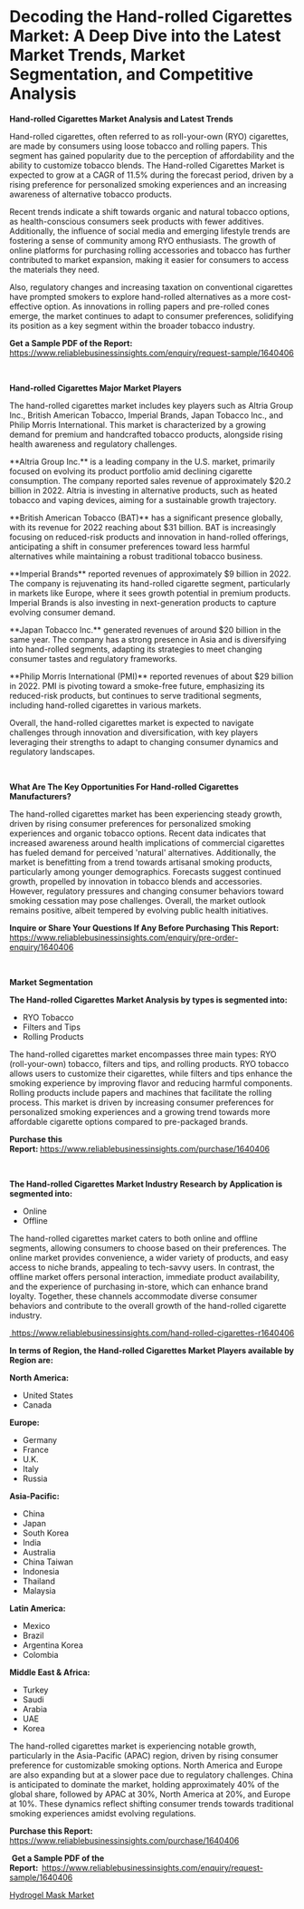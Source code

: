 <p><h1>Decoding the Hand-rolled Cigarettes Market: A Deep Dive into the Latest Market Trends, Market Segmentation, and Competitive Analysis</h1></p><p><strong>Hand-rolled Cigarettes Market Analysis and Latest Trends</strong></p>
<p><p>Hand-rolled cigarettes, often referred to as roll-your-own (RYO) cigarettes, are made by consumers using loose tobacco and rolling papers. This segment has gained popularity due to the perception of affordability and the ability to customize tobacco blends. The Hand-rolled Cigarettes Market is expected to grow at a CAGR of 11.5% during the forecast period, driven by a rising preference for personalized smoking experiences and an increasing awareness of alternative tobacco products.</p><p>Recent trends indicate a shift towards organic and natural tobacco options, as health-conscious consumers seek products with fewer additives. Additionally, the influence of social media and emerging lifestyle trends are fostering a sense of community among RYO enthusiasts. The growth of online platforms for purchasing rolling accessories and tobacco has further contributed to market expansion, making it easier for consumers to access the materials they need.</p><p>Also, regulatory changes and increasing taxation on conventional cigarettes have prompted smokers to explore hand-rolled alternatives as a more cost-effective option. As innovations in rolling papers and pre-rolled cones emerge, the market continues to adapt to consumer preferences, solidifying its position as a key segment within the broader tobacco industry.</p></p>
<p><strong>Get a Sample PDF of the Report:&nbsp;</strong> <a href="https://www.reliablebusinessinsights.com/enquiry/request-sample/1640406?utm_campaign=3100&utm_medium=2&utm_source=Github&utm_content=ia&utm_term=05042025&utm_id=hand-rolled-cigarettes">https://www.reliablebusinessinsights.com/enquiry/request-sample/1640406</a></p>
<p>&nbsp;</p>
<p><strong>Hand-rolled Cigarettes Major Market Players</strong></p>
<p><p>The hand-rolled cigarettes market includes key players such as Altria Group Inc., British American Tobacco, Imperial Brands, Japan Tobacco Inc., and Philip Morris International. This market is characterized by a growing demand for premium and handcrafted tobacco products, alongside rising health awareness and regulatory challenges.</p><p>**Altria Group Inc.** is a leading company in the U.S. market, primarily focused on evolving its product portfolio amid declining cigarette consumption. The company reported sales revenue of approximately $20.2 billion in 2022. Altria is investing in alternative products, such as heated tobacco and vaping devices, aiming for a sustainable growth trajectory.</p><p>**British American Tobacco (BAT)** has a significant presence globally, with its revenue for 2022 reaching about $31 billion. BAT is increasingly focusing on reduced-risk products and innovation in hand-rolled offerings, anticipating a shift in consumer preferences toward less harmful alternatives while maintaining a robust traditional tobacco business.</p><p>**Imperial Brands** reported revenues of approximately $9 billion in 2022. The company is rejuvenating its hand-rolled cigarette segment, particularly in markets like Europe, where it sees growth potential in premium products. Imperial Brands is also investing in next-generation products to capture evolving consumer demand.</p><p>**Japan Tobacco Inc.** generated revenues of around $20 billion in the same year. The company has a strong presence in Asia and is diversifying into hand-rolled segments, adapting its strategies to meet changing consumer tastes and regulatory frameworks.</p><p>**Philip Morris International (PMI)** reported revenues of about $29 billion in 2022. PMI is pivoting toward a smoke-free future, emphasizing its reduced-risk products, but continues to serve traditional segments, including hand-rolled cigarettes in various markets.</p><p>Overall, the hand-rolled cigarettes market is expected to navigate challenges through innovation and diversification, with key players leveraging their strengths to adapt to changing consumer dynamics and regulatory landscapes.</p></p>
<p>&nbsp;</p>
<p><strong>What Are The Key Opportunities For Hand-rolled Cigarettes Manufacturers?</strong></p>
<p><p>The hand-rolled cigarettes market has been experiencing steady growth, driven by rising consumer preferences for personalized smoking experiences and organic tobacco options. Recent data indicates that increased awareness around health implications of commercial cigarettes has fueled demand for perceived 'natural' alternatives. Additionally, the market is benefitting from a trend towards artisanal smoking products, particularly among younger demographics. Forecasts suggest continued growth, propelled by innovation in tobacco blends and accessories. However, regulatory pressures and changing consumer behaviors toward smoking cessation may pose challenges. Overall, the market outlook remains positive, albeit tempered by evolving public health initiatives.</p></p>
<p><strong>Inquire or Share Your Questions If Any Before Purchasing This Report:</strong> <a href="https://www.reliablebusinessinsights.com/enquiry/pre-order-enquiry/1640406?utm_campaign=3100&utm_medium=2&utm_source=Github&utm_content=ia&utm_term=05042025&utm_id=hand-rolled-cigarettes">https://www.reliablebusinessinsights.com/enquiry/pre-order-enquiry/1640406</a></p>
<p>&nbsp;</p>
<p><strong>Market Segmentation</strong></p>
<p><strong>The Hand-rolled Cigarettes Market Analysis by types is segmented into:</strong></p>
<p><ul><li>RYO Tobacco</li><li>Filters and Tips</li><li>Rolling Products</li></ul></p>
<p><p>The hand-rolled cigarettes market encompasses three main types: RYO (roll-your-own) tobacco, filters and tips, and rolling products. RYO tobacco allows users to customize their cigarettes, while filters and tips enhance the smoking experience by improving flavor and reducing harmful components. Rolling products include papers and machines that facilitate the rolling process. This market is driven by increasing consumer preferences for personalized smoking experiences and a growing trend towards more affordable cigarette options compared to pre-packaged brands.</p></p>
<p><strong>Purchase this Report:&nbsp;</strong><a href="https://www.reliablebusinessinsights.com/purchase/1640406?utm_campaign=3100&utm_medium=2&utm_source=Github&utm_content=ia&utm_term=05042025&utm_id=hand-rolled-cigarettes">https://www.reliablebusinessinsights.com/purchase/1640406</a></p>
<p>&nbsp;</p>
<p><strong>The Hand-rolled Cigarettes Market Industry Research by Application is segmented into:</strong></p>
<p><ul><li>Online</li><li>Offline</li></ul></p>
<p><p>The hand-rolled cigarettes market caters to both online and offline segments, allowing consumers to choose based on their preferences. The online market provides convenience, a wider variety of products, and easy access to niche brands, appealing to tech-savvy users. In contrast, the offline market offers personal interaction, immediate product availability, and the experience of purchasing in-store, which can enhance brand loyalty. Together, these channels accommodate diverse consumer behaviors and contribute to the overall growth of the hand-rolled cigarette industry.</p></p>
<p><a href="https://www.reliablebusinessinsights.com/hand-rolled-cigarettes-r1640406?utm_campaign=3100&utm_medium=2&utm_source=Github&utm_content=ia&utm_term=05042025&utm_id=hand-rolled-cigarettes">&nbsp;https://www.reliablebusinessinsights.com/hand-rolled-cigarettes-r1640406</a></p>
<p><strong>In terms of Region, the Hand-rolled Cigarettes Market Players available by Region are:</strong></p>
<p>
    <p> <strong> North America: </strong>
        <ul>
            <li>United States</li>
            <li>Canada</li>
        </ul>
        </p> 
    <p> <strong> Europe: </strong>
        <ul>
            <li>Germany</li>
            <li>France</li>
            <li>U.K.</li>
            <li>Italy</li>
            <li>Russia</li>
        </ul>
        </p> 
    <p> <strong> Asia-Pacific: </strong>
        <ul>
            <li>China</li>
            <li>Japan</li>
            <li>South Korea</li>
            <li>India</li>
            <li>Australia</li>
            <li>China Taiwan</li>
            <li>Indonesia</li>
            <li>Thailand</li>
            <li>Malaysia</li>
        </ul>
        </p> 
    <p> <strong> Latin America: </strong>
        <ul>
            <li>Mexico</li>
            <li>Brazil</li>
            <li>Argentina Korea</li>
            <li>Colombia</li>
        </ul>
        </p> 
    <p> <strong> Middle East & Africa: </strong>
        <ul>
            <li>Turkey</li>
            <li>Saudi</li>
            <li>Arabia</li>
            <li>UAE</li>
            <li>Korea</li>
        </ul>
    </p>
    </p>
<p><p>The hand-rolled cigarettes market is experiencing notable growth, particularly in the Asia-Pacific (APAC) region, driven by rising consumer preference for customizable smoking options. North America and Europe are also expanding but at a slower pace due to regulatory challenges. China is anticipated to dominate the market, holding approximately 40% of the global share, followed by APAC at 30%, North America at 20%, and Europe at 10%. These dynamics reflect shifting consumer trends towards traditional smoking experiences amidst evolving regulations.</p></p>
<p><strong>Purchase this Report: </strong><a href="https://www.reliablebusinessinsights.com/purchase/1640406?utm_campaign=3100&utm_medium=2&utm_source=Github&utm_content=ia&utm_term=05042025&utm_id=hand-rolled-cigarettes">https://www.reliablebusinessinsights.com/purchase/1640406</a></p>
<p>&nbsp;<strong>Get a Sample PDF of the Report:&nbsp;&nbsp;</strong><a href="https://www.reliablebusinessinsights.com/enquiry/request-sample/1640406?utm_campaign=3100&utm_medium=2&utm_source=Github&utm_content=ia&utm_term=05042025&utm_id=hand-rolled-cigarettes">https://www.reliablebusinessinsights.com/enquiry/request-sample/1640406</a></p>
<p><strong></strong></p>
<p><p><a href="https://github.com/balapopepi/Market-Research-Report-List-1/blob/main/hydrogel-mask-market.md?utm_campaign=3100&utm_medium=2&utm_source=Github&utm_content=ia&utm_term=05042025&utm_id=hand-rolled-cigarettes">Hydrogel Mask Market</a></p></p>